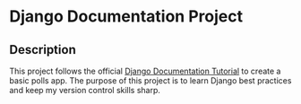 # Django Documentation Project


## Description
This project follows the official [Django Documentation Tutorial](https://docs.djangoproject.com/en/4.2/intro/tutorial01/) to create a basic polls app. The purpose of this project is to learn Django best practices and keep my version control skills sharp.